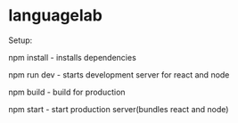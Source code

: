 # languagelab

Setup:

npm install - installs dependencies

npm run dev - starts development server for react and node

npm build - build for production

npm start - start production server(bundles react and node)
